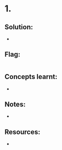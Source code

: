 # 1. 

>

## Solution:

- 


## Flag:

```

```

## Concepts learnt:

- 

## Notes:

- 

## Resources:

-  
